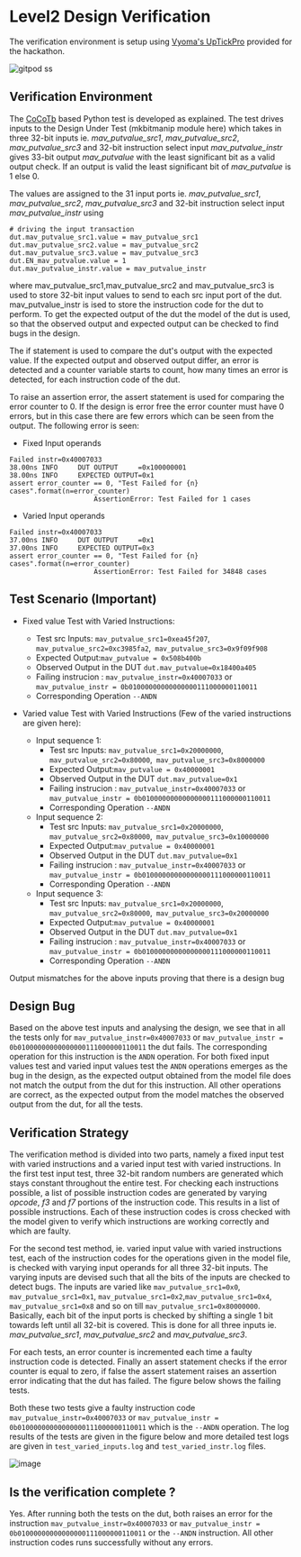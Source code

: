# Level2 Design Verification

The verification environment is setup using [Vyoma's UpTickPro](https://vyomasystems.com) provided for the hackathon.

![gitpod ss](https://user-images.githubusercontent.com/110148281/181936152-339063ff-ddb9-439e-96a1-888baae0a9c8.png)

## Verification Environment

The [CoCoTb](https://www.cocotb.org/) based Python test is developed as explained. The test drives inputs to the Design Under Test (mkbitmanip module here) which takes in three 32-bit inputs ie. *mav_putvalue_src1*, *mav_putvalue_src2*, *mav_putvalue_src3* and 32-bit instruction select input *mav_putvalue_instr* gives 33-bit output *mav_putvalue* with the least significant bit as a valid output check. If an output is valid the least significant bit of *mav_putvalue* is 1 else 0.

The values are assigned to the 31 input ports ie.  *mav_putvalue_src1*, *mav_putvalue_src2*, *mav_putvalue_src3* and 32-bit instruction select input *mav_putvalue_instr* using 
```
# driving the input transaction
dut.mav_putvalue_src1.value = mav_putvalue_src1
dut.mav_putvalue_src2.value = mav_putvalue_src2
dut.mav_putvalue_src3.value = mav_putvalue_src3
dut.EN_mav_putvalue.value = 1
dut.mav_putvalue_instr.value = mav_putvalue_instr
```
where mav_putvalue_src1,mav_putvalue_src2 and mav_putvalue_src3 is used to store 32-bit input values to send to each src input port of the dut.
mav_putvalue_instr is ised to store the instruction code for the dut to perform.
To get the expected output of the dut the model of the dut is used, so that the observed output and expected output can be checked to find bugs in the design.

The if statement is used to compare the dut's output with the expected value. If the expected output and observed output differ, an error is detected and a counter variable starts to count, how many times an error is detected, for each instruction code of the dut.

To raise an assertion error, the assert statement is used for comparing the error counter to 0.
If the design is error free the error counter must have 0 errors, but in this case there are few errors which can be seen from the output.
The following error is seen:
- Fixed Input operands
```
Failed instr=0x40007033
38.00ns INFO     DUT OUTPUT     =0x100000001
38.00ns INFO     EXPECTED OUTPUT=0x1
assert error_counter == 0, "Test Failed for {n} cases".format(n=error_counter)
                     AssertionError: Test Failed for 1 cases
```
- Varied Input operands
```
Failed instr=0x40007033
37.00ns INFO     DUT OUTPUT     =0x1
37.00ns INFO     EXPECTED OUTPUT=0x3
assert error_counter == 0, "Test Failed for {n} cases".format(n=error_counter)
                     AssertionError: Test Failed for 34848 cases
```
## Test Scenario **(Important)**
- Fixed value Test with Varied Instructions:
  - Test src Inputs: ``mav_putvalue_src1=0xea45f207``,  ``mav_putvalue_src2=0xc3985fa2``,`` mav_putvalue_src3=0x9f09f908``
  - Expected Output:``mav_putvalue = 0x508b400b`` 
  - Observed Output in the DUT ``dut.mav_putvalue=0x18400a405``
  - Failing instrucion : ``mav_putvalue_instr=0x40007033`` or ``mav_putvalue_instr = 0b01000000000000000111000000110011``
  - Corresponding Operation ``--ANDN``
 
- Varied value Test with Varied Instructions (Few of the varied instructions are given here):
  - Input sequence 1:
    - Test src Inputs: ``mav_putvalue_src1=0x20000000``,  ``mav_putvalue_src2=0x80000``,`` mav_putvalue_src3=0x8000000``
    - Expected Output:``mav_putvalue = 0x40000001`` 
    - Observed Output in the DUT ``dut.mav_putvalue=0x1``
    - Failing instrucion : ``mav_putvalue_instr=0x40007033`` or ``mav_putvalue_instr = 0b01000000000000000111000000110011``
    - Corresponding Operation ``--ANDN``
  - Input sequence 2:
    - Test src Inputs: ``mav_putvalue_src1=0x20000000``,  ``mav_putvalue_src2=0x80000``,`` mav_putvalue_src3=0x10000000``
    - Expected Output:``mav_putvalue = 0x40000001`` 
    - Observed Output in the DUT ``dut.mav_putvalue=0x1``
    - Failing instrucion : ``mav_putvalue_instr=0x40007033`` or ``mav_putvalue_instr = 0b01000000000000000111000000110011``
    - Corresponding Operation ``--ANDN``
  - Input sequence 3:
    - Test src Inputs: ``mav_putvalue_src1=0x20000000``,  ``mav_putvalue_src2=0x80000``,`` mav_putvalue_src3=0x20000000``
    - Expected Output:``mav_putvalue = 0x40000001`` 
    - Observed Output in the DUT ``dut.mav_putvalue=0x1``
    - Failing instrucion : ``mav_putvalue_instr=0x40007033`` or ``mav_putvalue_instr = 0b01000000000000000111000000110011``
    - Corresponding Operation ``--ANDN``


Output mismatches for the above inputs proving that there is a design bug

## Design Bug
Based on the above test inputs and analysing the design, we see that in all the tests only for  ``mav_putvalue_instr=0x40007033`` or ``mav_putvalue_instr = 0b01000000000000000111000000110011`` the dut fails. The corresponding operation for this instruction is the ``ANDN`` operation. For both fixed input values test and varied input values test the ``ANDN`` operations emerges as the bug in the design, as the expected output obtained from the model file does not match the output from the dut for this instruction.
All other operations are correct, as the expected output from the model matches the observed output from the dut, for all the tests.

## Verification Strategy
The verification method is divided into two parts, namely a fixed input test with varied instructions and a varied input test with varied instructions.
In the first test input test, three 32-bit random numbers are generated which stays constant throughout the entire test. For checking each instructions possible, a list of possible instruction codes are generated by varying *opcode*, *f3* and *f7* portions of the instruction code. This results in a list of possible instructions. Each of these instruction codes is cross checked with the model given to verify which instructions are working correctly and which are faulty.

For the second test method, ie. varied input value with varied instructions test, each of the instruction codes for the operations given in the model file, is checked with varying input operands for all three 32-bit inputs. The varying inputs are devised such that all the bits of the inputs are checked to detect bugs. The inputs are varied like ``mav_putvalue_src1=0x0``, ``mav_putvalue_src1=0x1``, ``mav_putvalue_src1=0x2``,``mav_putvalue_src1=0x4``, ``mav_putvalue_src1=0x8`` and so on till ``mav_putvalue_src1=0x80000000``. Basically, each bit of the input ports is checked by shifting a single 1 bit towards left until all 32-bit is covered. This is done for all three inputs ie. *mav_putvalue_src1*, *mav_putvalue_src2* and *mav_putvalue_src3*.

For each tests, an error counter is incremented each time a faulty instruction code is detected.
Finally an assert statement checks if the error counter is equal to zero, if false the assert statement raises an assertion error indicating that the dut has failed. The figure below shows the failing tests.

Both these two tests give a faulty instruction code  ``mav_putvalue_instr=0x40007033`` or ``mav_putvalue_instr = 0b01000000000000000111000000110011`` which is the ``--ANDN`` operation. 
The log results of the tests are given in the figure below and more detailed test logs are given in ``test_varied_inputs.log`` and ``test_varied_instr.log`` files.

![image](https://user-images.githubusercontent.com/110148281/181934455-2fd5a71a-5c49-4af6-9159-0dbd1a704d7c.png)


## Is the verification complete ?
Yes.
After running both the tests on the dut, both raises an error for the instruction ``mav_putvalue_instr=0x40007033`` or ``mav_putvalue_instr = 0b01000000000000000111000000110011`` or the ``--ANDN`` instruction.
All other instruction codes runs successfully without any errors.
